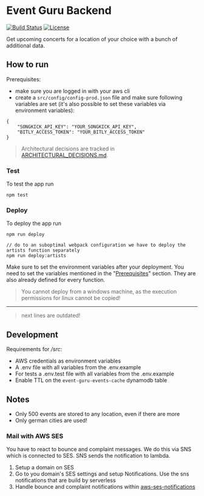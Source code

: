 # Event Guru Backend

[![Build Status](https://img.shields.io/travis/feedm3/event-guru-backend.svg?style=flat-square)](https://travis-ci.org/feedm3/event-guru-backend)
[![License](http://img.shields.io/:license-mit-blue.svg?style=flat-square)](http://badges.mit-license.org)

Get upcoming concerts for a location of your choice with a bunch of additional data.

## How to run

Prerequisites:
- make sure you are logged in with your aws cli
- create a `src/config/config-prod.json` file and make sure following variables are set 
(it's also possible to set these variables via environment variables):

```
{
    "SONGKICK_API_KEY": "YOUR_SONGKICK_API_KEY",
    "BITLY_ACCESS_TOKEN": "YOUR_BITLY_ACCESS_TOKEN"
}
```

> Architectural decisions are tracked in [ARCHITECTURAL_DECISIONS.md](docs/ARCHITECTURAL_DECISIONS.md).

### Test

To test the app run
```
npm test
```

### Deploy

To deploy the app run
``` 
npm run deploy

// do to an suboptimal webpack configuration we have to deploy the artists function separately
npm run deploy:artists
```

Make sure to set the environment variables after your deployment. You need to set the 
variables mentioned in the "[Prerequisites](#how-to-run)" section. They are also already defined
for every function. 

> You cannot deploy from a windows machine, as the execution permissions for linux cannot be copied!

---

> next lines are outdated!

## Development

Requirements for _/src_:
- AWS credentials as environment variables
- A .env file with all variables from the .env.example
- For tests a .env.test file with all variables from the .env.example
- Enable TTL on the `event-guru-events-cache` dynamodb table

## Notes

- Only 500 events are stored to any location, even if there are more
- Only german cities are used!

### Mail with AWS SES

You have to react to bounce and complaint messages. We do this via SNS which is connected to
SES. SNS sends the notification to lambda.

1. Setup a domain on SES
2. Go to you domain's SES settings and setup Notifications. Use the sns notifications
that are build by serverless
3. Handle bounce and complaint notifications within [aws-ses-notifications](src/mail/aws-ses-notifications.js)
